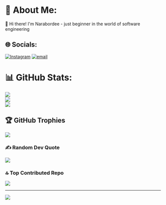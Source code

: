 # 💫 About Me:
👋  Hi there! I'm Narabordee - just beginner in the world of software engineering 


## 🌐 Socials:
[![Instagram](https://img.shields.io/badge/Instagram-%23E4405F.svg?logo=Instagram&logoColor=white)](https://instagram.com/imhavingabadd4y) [![email](https://img.shields.io/badge/Email-D14836?logo=gmail&logoColor=white)](mailto:narabodeeboonlead@gmail.com) 
# 📊 GitHub Stats:
![](https://github-readme-stats.vercel.app/api?username=nara-bodee&theme=dark&hide_border=false&include_all_commits=false&count_private=false)<br/>
![](https://nirzak-streak-stats.vercel.app/?user=nara-bodee&theme=dark&hide_border=false)<br/>
![](https://github-readme-stats.vercel.app/api/top-langs/?username=nara-bodee&theme=dark&hide_border=false&include_all_commits=false&count_private=false&layout=compact)

## 🏆 GitHub Trophies
![](https://github-profile-trophy.vercel.app/?username=nara-bodee&theme=radical&no-frame=false&no-bg=true&margin-w=4)

### ✍️ Random Dev Quote
![](https://quotes-github-readme.vercel.app/api?type=horizontal&theme=radical)

### 🔝 Top Contributed Repo
![](https://github-contributor-stats.vercel.app/api?username=nara-bodee&limit=5&theme=dark&combine_all_yearly_contributions=true)

---
[![](https://visitcount.itsvg.in/api?id=nara-bodee&icon=0&color=0)](https://visitcount.itsvg.in)

<!-- Proudly created with GPRM ( https://gprm.itsvg.in ) -->
